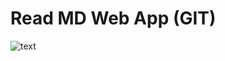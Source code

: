 # Read MD Web App (GIT)

![text](https://github.com/hermantoXYZ/padinusantara/blob/main/images-web/vv1.png)
